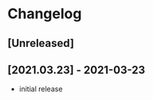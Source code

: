 <!-- Keep a Changelog guide -> https://keepachangelog.com -->

# Changelog

## [Unreleased]

## [2021.03.23] - 2021-03-23

* initial release
